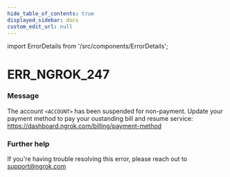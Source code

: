 ```yaml
---
hide_table_of_contents: true
displayed_sidebar: docs
custom_edit_url: null
---
```


import ErrorDetails from '/src/components/ErrorDetails';

# ERR_NGROK_247

### Message
The account `<ACCOUNT>` has been suspended for non-payment. Update your payment method to pay your oustanding bill and resume service: https://dashboard.ngrok.com/billing/payment-method

### Further help
If you're having trouble resolving this error, please reach out to [support@ngrok.com](mailto:support@ngrok.com?subject=Help%20with%20ERR_NGROK_247)

<ErrorDetails error='err_ngrok_247' />
